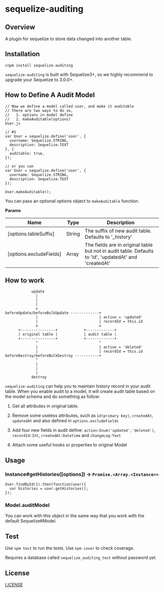 # sequelize-auditing

## Overview

A plugin for sequelize to store data changed into another table.

## Installation

    cnpm install sequelize-auditing

`sequelize-auditing` is built with Sequelize3+, so we highly recommend to upgrade your Sequelize to 3.0.0+.

## How to Define A Audit Model

    // Now we define a model called user, and make it auditable
    // There are two ways to do so,
    //   1. options in model define
    //   2. makeAuditable(options)
    User.js

    // #1
    var User = sequelize.define('user', {
      username: Sequelize.STRING,
      description: Sequelize.TEXT
    }, {
      auditable: true,
    });

    // or you can
    var User = sequelize.define('user', {
      username: Sequelize.STRING,
      description: Sequelize.TEXT
    });

    User.makeAuditable();

You can pass an optional options object to `makeAuditable` function.

**Params**

| Name | Type | Description |
| ------------ | ------------- | ------------ |
| [options.tableSuffix] | String  | The suffix of new audit table. Defaults to '_history' |
| [options.excludeFields] | Array  | The fields are in original table but not in audit table. Defaults to 'id', 'updatedAt' and 'createdAt' |

## How to work


                update
                  |
                  |
                  |
                  v
    beforeUpdate/beforeBulkUpdate -------------+
                  |                            | action = 'updated'
                  |                            | recordId = this.id
                  v                            v
          +----------------+            +-------------+
          | original table |            | audit table |
          +----------------+            +-------------+
                  ^                            ^
                  |                            | action = 'deleted'
                  |                            | recordId = this.id
    beforeDestroy/beforeBulkDestroy -----------+
                  ^
                  |
                  |
                  |
                destroy

`sequelize-auditing` can help you to maintain history record in your audit table. When you enable audit to a model, it will create audit table based on the model schema and do something as follow:

  1. Get all attributes in original table.

  2. Remove some useless attributes, such as `id(primary key)`, `createdAt`, `updatedAt` and also defined in `options.excludeFields`

  3. Add four new fields in audit define: `action:Enum('updated','deleted')`, `recordId:Int`, `createdAt:Datetime` and `changeLog:Text`

  4. Attach some useful hooks or properties to original Model

## Usage

### Instance#getHistories([options]) -> `Promise.<Array.<Instance>>`

    User.findById(1).then(function(user){
      var histories = user.getHistories();
    });

### Model.auditModel

You can work with this object in the same way that you work with the default Sequelize#Model.

## Test

Use `npm test` to run the tests. Use `npm cover` to check coverage.

Requires a database called `sequelize_auditing_test` without password yet.

## License

[LICENSE](LICENSE)
